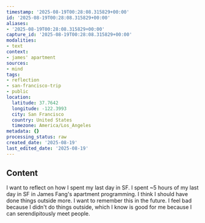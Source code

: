 ```yaml
---
timestamp: '2025-08-19T00:28:08.315829+00:00'
id: '2025-08-19T00:28:08.315829+00:00'
aliases:
- '2025-08-19T00:28:08.315829+00:00'
capture_id: '2025-08-19T00:28:08.315829+00:00'
modalities:
- text
context:
- james' apartment
sources:
- mind
tags:
- reflection
- san-francisco-trip
- public
location:
  latitude: 37.7642
  longitude: -122.3993
  city: San Francisco
  country: United States
  timezone: America/Los_Angeles
metadata: {}
processing_status: raw
created_date: '2025-08-19'
last_edited_date: '2025-08-19'
---
```

## Content
I want to reflect on how I spent my last day in SF. I spent ~5 hours of my last day in SF in James Fang's apartment programming. I think I should have done things outside more. I want to remember this in the future. I feel bad because I didn't do things outside, which I know is good for me because I can serendipitously meet people.
